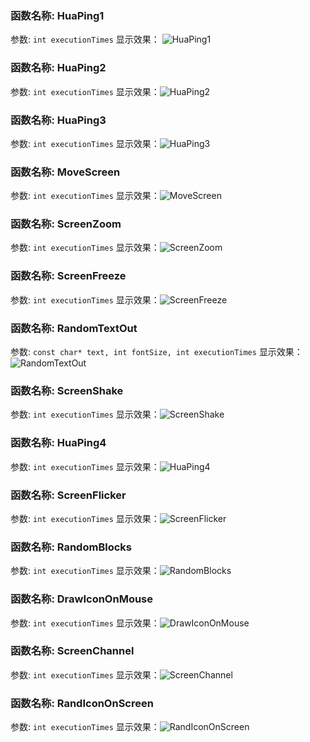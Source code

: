 ### 函数名称: HuaPing1
参数: `int executionTimes`
显示效果：
![HuaPing1](https://github.com/YunChenqwq/EvilLockDLL/tree/main/png/huaping1.png)

### 函数名称: HuaPing2
参数: `int executionTimes`
显示效果：![HuaPing2](https://github.com/YunChenqwq/EvilLockDLL/tree/main/png/huaping2.png)

### 函数名称: HuaPing3
参数: `int executionTimes`
显示效果：![HuaPing3](https://github.com/YunChenqwq/EvilLockDLL/tree/main/png/huaping3.png)

### 函数名称: MoveScreen
参数: `int executionTimes`
显示效果：![MoveScreen](https://github.com/YunChenqwq/EvilLockDLL/tree/main/png/movescreen.png)

### 函数名称: ScreenZoom
参数: `int executionTimes`
显示效果：![ScreenZoom](https://github.com/YunChenqwq/EvilLockDLL/tree/main/png/screenzoomo.png)

### 函数名称: ScreenFreeze
参数: `int executionTimes`
显示效果：![ScreenFreeze](https://github.com/YunChenqwq/EvilLockDLL/tree/main/png/screenfreeze.png)

### 函数名称: RandomTextOut
参数: `const char* text, int fontSize, int executionTimes`
显示效果：![RandomTextOut](https://github.com/YunChenqwq/EvilLockDLL/tree/main/png/Textout.png)

### 函数名称: ScreenShake
参数: `int executionTimes`
显示效果：![ScreenShake](https://github.com/YunChenqwq/EvilLockDLL/tree/main/png/screenshake.png)

### 函数名称: HuaPing4
参数: `int executionTimes`
显示效果：![HuaPing4](https://github.com/YunChenqwq/EvilLockDLL/tree/main/png/huaping4.png)

### 函数名称: ScreenFlicker
参数: `int executionTimes`
显示效果：![ScreenFlicker](https://github.com/YunChenqwq/EvilLockDLL/tree/main/png/screenfilcker.png)

### 函数名称: RandomBlocks
参数: `int executionTimes`
显示效果：![RandomBlocks](https://github.com/YunChenqwq/EvilLockDLL/tree/main/png/randomblocks.png)

### 函数名称: DrawIconOnMouse
参数: `int executionTimes`
显示效果：![DrawIconOnMouse](https://github.com/YunChenqwq/EvilLockDLL/tree/main/png/drawicononmouse.png)

### 函数名称: ScreenChannel
参数: `int executionTimes`
显示效果：![ScreenChannel](https://github.com/YunChenqwq/EvilLockDLL/tree/main/png/screenlast.png)

### 函数名称: RandIconOnScreen
参数: `int executionTimes`
显示效果：![RandIconOnScreen](https://github.com/YunChenqwq/EvilLockDLL/tree/main/png/randicon.png)
